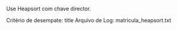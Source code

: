 Use Heapsort com chave director.

Critério de desempate: title
Arquivo de Log: matricula_heapsort.txt
